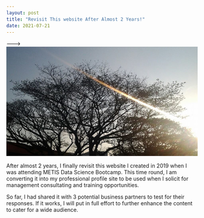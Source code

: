 ```yaml
---
layout: post
title: "Revisit This website After Almost 2 Years!"
date: 2021-07-21
---
```


<picture>
  <!--<source media="(min-width: 650px)" srcset="TYS Profile.jpg">>--->
  <source media="(min-width: 465px)" srcset="sunray.jpg">
  <img src="sunray.jpg" alt="" style="width:auto;">
</picture>

<p>After almost 2 years, I finally revisit this website I created in 2019 when I was attending METIS Data Science Bootcamp. This time round, I am converting it into my professional profile site to be used when I solicit for management consultating and training opportunities.</p>
<p>So far, I had shared it with 3 potential business partners to test for their responses. If it works, I will put in full effort to further enhance the content to cater for a wide audience.</p>

